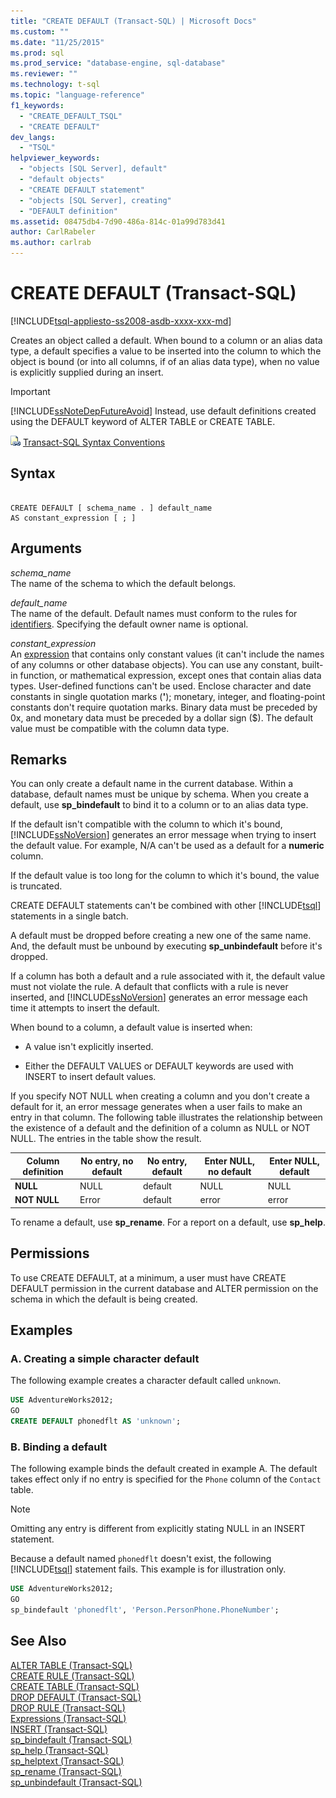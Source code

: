 ```yaml
---
title: "CREATE DEFAULT (Transact-SQL) | Microsoft Docs"
ms.custom: ""
ms.date: "11/25/2015"
ms.prod: sql
ms.prod_service: "database-engine, sql-database"
ms.reviewer: ""
ms.technology: t-sql
ms.topic: "language-reference"
f1_keywords: 
  - "CREATE_DEFAULT_TSQL"
  - "CREATE DEFAULT"
dev_langs: 
  - "TSQL"
helpviewer_keywords: 
  - "objects [SQL Server], default"
  - "default objects"
  - "CREATE DEFAULT statement"
  - "objects [SQL Server], creating"
  - "DEFAULT definition"
ms.assetid: 08475db4-7d90-486a-814c-01a99d783d41
author: CarlRabeler
ms.author: carlrab
---
```

# CREATE DEFAULT (Transact-SQL)
[!INCLUDE[tsql-appliesto-ss2008-asdb-xxxx-xxx-md](../../includes/tsql-appliesto-ss2008-asdb-xxxx-xxx-md.md)]

Creates an object called a default. When bound to a column or an alias data type, a default specifies a value to be inserted into the column to which the object is bound (or into all columns, if of an alias data type), when no value is explicitly supplied during an insert.  
  
> [!IMPORTANT]  
>  [!INCLUDE[ssNoteDepFutureAvoid](../../includes/ssnotedepfutureavoid-md.md)] Instead, use default definitions created using the DEFAULT keyword of ALTER TABLE or CREATE TABLE.  
  
![Topic link icon](../../database-engine/configure-windows/media/topic-link.gif "Topic link icon") [Transact-SQL Syntax Conventions](../../t-sql/language-elements/transact-sql-syntax-conventions-transact-sql.md)  
  
## Syntax  
  
```  
  
CREATE DEFAULT [ schema_name . ] default_name   
AS constant_expression [ ; ]  
```  
  
## Arguments  
*schema_name*  
 The name of the schema to which the default belongs.  
  
*default_name*  
 The name of the default. Default names must conform to the rules for [identifiers](../../relational-databases/databases/database-identifiers.md). Specifying the default owner name is optional.  
  
*constant_expression*  
An [expression](../../t-sql/language-elements/expressions-transact-sql.md) that contains only constant values (it can't include the names of any columns or other database objects). You can use any constant, built-in function, or mathematical expression, except ones that contain alias data types. User-defined functions can't be used. Enclose character and date constants in single quotation marks (**'**); monetary, integer, and floating-point constants don't require quotation marks. Binary data must be preceded by 0x, and monetary data must be preceded by a dollar sign ($). The default value must be compatible with the column data type.  
  
## Remarks  
 You can only create a default name in the current database. Within a database, default names must be unique by schema. When you create a default, use **sp_bindefault** to bind it to a column or to an alias data type.  
  
 If the default isn't compatible with the column to which it's bound, [!INCLUDE[ssNoVersion](../../includes/ssnoversion-md.md)] generates an error message when trying to insert the default value. For example, N/A can't be used as a default for a **numeric** column.  
  
 If the default value is too long for the column to which it's bound, the value is truncated.  
  
 CREATE DEFAULT statements can't be combined with other [!INCLUDE[tsql](../../includes/tsql-md.md)] statements in a single batch.  
  
 A default must be dropped before creating a new one of the same name. And, the default must be unbound by executing **sp_unbindefault** before it's dropped.  
  
 If a column has both a default and a rule associated with it, the default value must not violate the rule. A default that conflicts with a rule is never inserted, and [!INCLUDE[ssNoVersion](../../includes/ssnoversion-md.md)] generates an error message each time it attempts to insert the default.  
  
 When bound to a column, a default value is inserted when:  
  
-   A value isn't explicitly inserted.  
  
-   Either the DEFAULT VALUES or DEFAULT keywords are used with INSERT to insert default values.  
  
 If you specify NOT NULL when creating a column and you don't create a default for it, an error message generates when a user fails to make an entry in that column. The following table illustrates the relationship between the existence of a default and the definition of a column as NULL or NOT NULL. The entries in the table show the result.  
  
|Column definition|No entry, no default|No entry, default|Enter NULL, no default|Enter NULL, default|  
|-----------------------|--------------------------|-----------------------|----------------------------|-------------------------|  
|**NULL**|NULL|default|NULL|NULL|  
|**NOT NULL**|Error|default|error|error|  
  
 To rename a default, use **sp_rename**. For a report on a default, use **sp_help**.  
  
## Permissions  
 To use CREATE DEFAULT, at a minimum, a user must have CREATE DEFAULT permission in the current database and ALTER permission on the schema in which the default is being created.  
  
## Examples  
  
### A. Creating a simple character default  
 The following example creates a character default called `unknown`.  
  
```sql  
USE AdventureWorks2012;  
GO  
CREATE DEFAULT phonedflt AS 'unknown';  
```  
  
### B. Binding a default  
 The following example binds the default created in example A. The default takes effect only if no entry is specified for the `Phone` column of the `Contact` table. 
 
 > [!Note] 
 >  Omitting any entry is different from explicitly stating NULL in an INSERT statement.  
  
 Because a default named `phonedflt` doesn't exist, the following [!INCLUDE[tsql](../../includes/tsql-md.md)] statement fails. This example is for illustration only.  
  
```sql  
USE AdventureWorks2012;  
GO  
sp_bindefault 'phonedflt', 'Person.PersonPhone.PhoneNumber';  
```  
  
## See Also  
 [ALTER TABLE &#40;Transact-SQL&#41;](../../t-sql/statements/alter-table-transact-sql.md)   
 [CREATE RULE &#40;Transact-SQL&#41;](../../t-sql/statements/create-rule-transact-sql.md)   
 [CREATE TABLE &#40;Transact-SQL&#41;](../../t-sql/statements/create-table-transact-sql.md)   
 [DROP DEFAULT &#40;Transact-SQL&#41;](../../t-sql/statements/drop-default-transact-sql.md)   
 [DROP RULE &#40;Transact-SQL&#41;](../../t-sql/statements/drop-rule-transact-sql.md)   
 [Expressions &#40;Transact-SQL&#41;](../../t-sql/language-elements/expressions-transact-sql.md)   
 [INSERT &#40;Transact-SQL&#41;](../../t-sql/statements/insert-transact-sql.md)   
 [sp_bindefault &#40;Transact-SQL&#41;](../../relational-databases/system-stored-procedures/sp-bindefault-transact-sql.md)   
 [sp_help &#40;Transact-SQL&#41;](../../relational-databases/system-stored-procedures/sp-help-transact-sql.md)   
 [sp_helptext &#40;Transact-SQL&#41;](../../relational-databases/system-stored-procedures/sp-helptext-transact-sql.md)   
 [sp_rename &#40;Transact-SQL&#41;](../../relational-databases/system-stored-procedures/sp-rename-transact-sql.md)   
 [sp_unbindefault &#40;Transact-SQL&#41;](../../relational-databases/system-stored-procedures/sp-unbindefault-transact-sql.md)  
  
  

